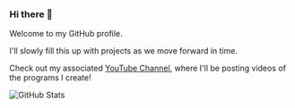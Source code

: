### Hi there 👋

Welcome to my GitHub profile.

I'll slowly fill this up with projects as we move forward in time.

Check out my associated [YouTube Channel](https://youtube.com/@SkiylianSystems), where I'll be posting videos of the programs I create!

![GitHub Stats](https://github-readme-stats.vercel.app/api/?username=SkiylianSoftware&theme=ambient_gradient&show_icons=true)
